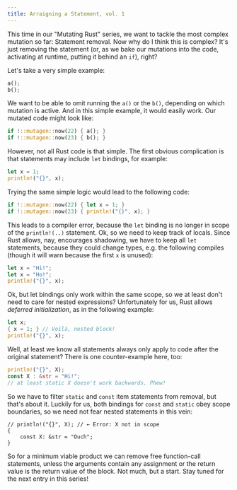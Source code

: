 ```yaml
---
title: Arraigning a Statement, vol. 1
---
```


This time in our "Mutating Rust" series, we want to tackle the most complex mutation so far:
Statement removal. Now why do I think this is complex? It's just removing the statement (or, as we
bake our mutations into the code, activating at runtime, putting it behind an `if`), right?

Let's take a very simple example:

```rust
a();
b();
```

We want to be able to omit running the `a()` or the `b()`, depending on which mutation is active.
And in this simple example, it would easily work. Our mutated code might look like:

```rust
if !::mutagen::now(22) { a(); }
if !::mutagen::now(23) { b(); }
```

However, not all Rust code is that simple. The first obvious complication is that statements may
include `let` bindings, for example:

```rust
let x = 1;
println!("{}", x);
```

Trying the same simple logic would lead to the following code:

```rust
if !::mutagen::now(22) { let x = 1; }
if !::mutagen::now(23) { println!("{}", x); }
```

This leads to a compiler error, because the `let` binding is no longer in scope of the
`println!(..)` statement. Ok, so we need to keep track of locals. Since Rust allows, nay,
encourages shadowing, we have to keep all `let` statements, because they could change types, e.g.
the following compiles (though it will warn because the first `x` is unused):

```rust
let x = "Hi!";
let x = "Ho!";
println!("{}", x);
```

Ok, but let bindings only work within the same scope, so we at least don't need to care for nested
expressions? Unfortunately for us, Rust allows *deferred initialization*, as in the following example:

```rust
let x;
{ x = 1; } // Voilà, nested block!
println!("{}", x);
```

Well, at least we know all statements always only apply to code after the original statement? There
is one counter-example here, too:

```rust
println!("{}", X);
const X : &str = "Hi!";
// at least static X doesn't work backwards. Phew!
```

So we have to filter `static` and `const` item statements from removal, but that's about it.
Luckily for us, both bindings for `const` and `static` obey scope boundaries, so we need not fear
nested statements in this vein:

```rust,compile-fail
// println!("{}", X); // ← Error: X not in scope
{
    const X: &str = "Ouch";
}
```

So for a minimum viable product we can remove free function-call statements, unless the arguments
contain any assignment or the return value is the return value of the block. Not much, but a start.
Stay tuned for the next entry in this series!
